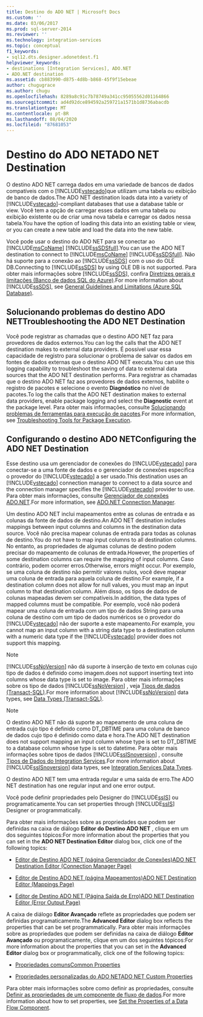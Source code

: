 ```yaml
---
title: Destino do ADO NET | Microsoft Docs
ms.custom: ''
ms.date: 03/06/2017
ms.prod: sql-server-2014
ms.reviewer: ''
ms.technology: integration-services
ms.topic: conceptual
f1_keywords:
- sql12.dts.designer.adonetdest.f1
helpviewer_keywords:
- destinations [Integration Services], ADO.NET
- ADO.NET destination
ms.assetid: cb883990-d875-4d8b-b868-45f9f15ebeae
author: chugugrace
ms.author: chugu
ms.openlocfilehash: 8289a8c91c7b78749a341cc95055562d01164866
ms.sourcegitcommit: ad4d92dce894592a259721a1571b1d8736abacdb
ms.translationtype: MT
ms.contentlocale: pt-BR
ms.lasthandoff: 08/04/2020
ms.locfileid: "87681053"
---
```

# <a name="ado-net-destination"></a><span data-ttu-id="0da53-102">Destino do ADO NET</span><span class="sxs-lookup"><span data-stu-id="0da53-102">ADO NET Destination</span></span>
  <span data-ttu-id="0da53-103">O destino ADO NET carrega dados em uma variedade de bancos de dados compatíveis com o [!INCLUDE[vstecado](../../includes/vstecado-md.md)]que utilizam uma tabela ou exibição de banco de dados.</span><span class="sxs-lookup"><span data-stu-id="0da53-103">The ADO NET destination loads data into a variety of [!INCLUDE[vstecado](../../includes/vstecado-md.md)]-compliant databases that use a database table or view.</span></span> <span data-ttu-id="0da53-104">Você tem a opção de carregar esses dados em uma tabela ou exibição existente ou de criar uma nova tabela e carregar os dados nessa tabela.</span><span class="sxs-lookup"><span data-stu-id="0da53-104">You have the option of loading this data into an existing table or view, or you can create a new table and load the data into the new table.</span></span>  
  
 <span data-ttu-id="0da53-105">Você pode usar o destino do ADO NET para se conectar ao [!INCLUDE[msCoName](../../includes/msconame-md.md)] [!INCLUDE[ssSDSfull](../../includes/sssdsfull-md.md)].</span><span class="sxs-lookup"><span data-stu-id="0da53-105">You can use the ADO NET destination to connect to [!INCLUDE[msCoName](../../includes/msconame-md.md)] [!INCLUDE[ssSDSfull](../../includes/sssdsfull-md.md)].</span></span> <span data-ttu-id="0da53-106">Não há suporte para a conexão ao [!INCLUDE[ssSDS](../../includes/sssds-md.md)] com o uso do OLE DB.</span><span class="sxs-lookup"><span data-stu-id="0da53-106">Connecting to [!INCLUDE[ssSDS](../../includes/sssds-md.md)] by using OLE DB is not supported.</span></span> <span data-ttu-id="0da53-107">Para obter mais informações sobre [!INCLUDE[ssSDS](../../includes/sssds-md.md)], confira [Diretrizes gerais e limitações (Banco de dados SQL do Azure)](https://go.microsoft.com/fwlink/?LinkId=248228).</span><span class="sxs-lookup"><span data-stu-id="0da53-107">For more information about [!INCLUDE[ssSDS](../../includes/sssds-md.md)], see [General Guidelines and Limitations (Azure SQL Database)](https://go.microsoft.com/fwlink/?LinkId=248228).</span></span>  
  
## <a name="troubleshooting-the-ado-net-destination"></a><span data-ttu-id="0da53-108">Solucionando problemas do destino ADO NET</span><span class="sxs-lookup"><span data-stu-id="0da53-108">Troubleshooting the ADO NET Destination</span></span>  
 <span data-ttu-id="0da53-109">Você pode registrar as chamadas que o destino ADO NET faz para provedores de dados externos.</span><span class="sxs-lookup"><span data-stu-id="0da53-109">You can log the calls that the ADO NET destination makes to external data providers.</span></span> <span data-ttu-id="0da53-110">É possível usar essa capacidade de registro para solucionar o problema de salvar os dados em fontes de dados externas que o destino ADO NET executa.</span><span class="sxs-lookup"><span data-stu-id="0da53-110">You can use this logging capability to troubleshoot the saving of data to external data sources that the ADO NET destination performs.</span></span> <span data-ttu-id="0da53-111">Para registrar as chamadas que o destino ADO NET faz aos provedores de dados externos, habilite o registro de pacotes e selecione o evento **Diagnóstico** no nível de pacotes.</span><span class="sxs-lookup"><span data-stu-id="0da53-111">To log the calls that the ADO NET destination makes to external data providers, enable package logging and select the **Diagnostic** event at the package level.</span></span> <span data-ttu-id="0da53-112">Para obter mais informações, consulte [Solucionando problemas de ferramentas para execução de pacotes](../troubleshooting/troubleshooting-tools-for-package-execution.md).</span><span class="sxs-lookup"><span data-stu-id="0da53-112">For more information, see [Troubleshooting Tools for Package Execution](../troubleshooting/troubleshooting-tools-for-package-execution.md).</span></span>  
  
## <a name="configuring-the-ado-net-destination"></a><span data-ttu-id="0da53-113">Configurando o destino ADO NET</span><span class="sxs-lookup"><span data-stu-id="0da53-113">Configuring the ADO NET Destination</span></span>  
 <span data-ttu-id="0da53-114">Esse destino usa um gerenciador de conexões do [!INCLUDE[vstecado](../../includes/vstecado-md.md)] para conectar-se a uma fonte de dados e o gerenciador de conexões especifica o provedor do [!INCLUDE[vstecado](../../includes/vstecado-md.md)] a ser usado.</span><span class="sxs-lookup"><span data-stu-id="0da53-114">This destination uses an [!INCLUDE[vstecado](../../includes/vstecado-md.md)] connection manager to connect to a data source and the connection manager specifies the [!INCLUDE[vstecado](../../includes/vstecado-md.md)] provider to use.</span></span> <span data-ttu-id="0da53-115">Para obter mais informações, consulte [Gerenciador de conexões ADO.NET](../connection-manager/ado-net-connection-manager.md).</span><span class="sxs-lookup"><span data-stu-id="0da53-115">For more information, see [ADO.NET Connection Manager](../connection-manager/ado-net-connection-manager.md).</span></span>  
  
 <span data-ttu-id="0da53-116">Um destino ADO NET inclui mapeamentos entre as colunas de entrada e as colunas da fonte de dados de destino.</span><span class="sxs-lookup"><span data-stu-id="0da53-116">An ADO NET destination includes mappings between input columns and columns in the destination data source.</span></span> <span data-ttu-id="0da53-117">Você não precisa mapear colunas de entrada para todas as colunas de destino.</span><span class="sxs-lookup"><span data-stu-id="0da53-117">You do not have to map input columns to all destination columns.</span></span> <span data-ttu-id="0da53-118">No entanto, as propriedades de algumas colunas de destino podem precisar do mapeamento de colunas de entrada.</span><span class="sxs-lookup"><span data-stu-id="0da53-118">However, the properties of some destination columns can require the mapping of input columns.</span></span> <span data-ttu-id="0da53-119">Caso contrário, podem ocorrer erros.</span><span class="sxs-lookup"><span data-stu-id="0da53-119">Otherwise, errors might occur.</span></span> <span data-ttu-id="0da53-120">Por exemplo, se uma coluna de destino não permitir valores nulos, você deve mapear uma coluna de entrada para aquela coluna de destino.</span><span class="sxs-lookup"><span data-stu-id="0da53-120">For example, if a destination column does not allow for null values, you must map an input column to that destination column.</span></span> <span data-ttu-id="0da53-121">Além disso, os tipos de dados de colunas mapeadas devem ser compatíveis.</span><span class="sxs-lookup"><span data-stu-id="0da53-121">In addition, the data types of mapped columns must be compatible.</span></span> <span data-ttu-id="0da53-122">Por exemplo, você não poderá mapear uma coluna de entrada com um tipo de dados String para uma coluna de destino com um tipo de dados numéricos se o provedor do [!INCLUDE[vstecado](../../includes/vstecado-md.md)] não der suporte a este mapeamento.</span><span class="sxs-lookup"><span data-stu-id="0da53-122">For example, you cannot map an input column with a string data type to a destination column with a numeric data type if the [!INCLUDE[vstecado](../../includes/vstecado-md.md)] provider does not support this mapping.</span></span>  
  
> [!NOTE]  
>  [!INCLUDE[ssNoVersion](../../includes/ssnoversion-md.md)] <span data-ttu-id="0da53-123">não dá suporte à inserção de texto em colunas cujo tipo de dados é definido como imagem.</span><span class="sxs-lookup"><span data-stu-id="0da53-123">does not support inserting text into columns whose data type is set to image.</span></span> <span data-ttu-id="0da53-124">Para obter mais informações sobre os tipo de dados [!INCLUDE[ssNoVersion](../../includes/ssnoversion-md.md)] , veja [Tipos de dados &#40;Transact-SQL&#41;](/sql/t-sql/data-types/data-types-transact-sql).</span><span class="sxs-lookup"><span data-stu-id="0da53-124">For more information about [!INCLUDE[ssNoVersion](../../includes/ssnoversion-md.md)] data types, see [Data Types &#40;Transact-SQL&#41;](/sql/t-sql/data-types/data-types-transact-sql).</span></span>  
  
> [!NOTE]  
>  <span data-ttu-id="0da53-125">O destino ADO NET não dá suporte ao mapeamento de uma coluna de entrada cujo tipo é definido como DT_DBTIME para uma coluna de banco de dados cujo tipo é definido como data e hora.</span><span class="sxs-lookup"><span data-stu-id="0da53-125">The ADO NET destination does not support mapping an input column whose type is set to DT_DBTIME to a database column whose type is set to datetime.</span></span> <span data-ttu-id="0da53-126">Para obter mais informações sobre tipos de dados [!INCLUDE[ssISnoversion](../../includes/ssisnoversion-md.md)] , consulte [Tipos de Dados do Integration Services](integration-services-data-types.md).</span><span class="sxs-lookup"><span data-stu-id="0da53-126">For more information about [!INCLUDE[ssISnoversion](../../includes/ssisnoversion-md.md)] data types, see [Integration Services Data Types](integration-services-data-types.md).</span></span>  
  
 <span data-ttu-id="0da53-127">O destino ADO NET tem uma entrada regular e uma saída de erro.</span><span class="sxs-lookup"><span data-stu-id="0da53-127">The ADO NET destination has one regular input and one error output.</span></span>  
  
 <span data-ttu-id="0da53-128">Você pode definir propriedades pelo Designer do [!INCLUDE[ssIS](../../includes/ssis-md.md)] ou programaticamente.</span><span class="sxs-lookup"><span data-stu-id="0da53-128">You can set properties through [!INCLUDE[ssIS](../../includes/ssis-md.md)] Designer or programmatically.</span></span>  
  
 <span data-ttu-id="0da53-129">Para obter mais informações sobre as propriedades que podem ser definidas na caixa de diálogo **Editor do Destino ADO NET** , clique em um dos seguintes tópicos:</span><span class="sxs-lookup"><span data-stu-id="0da53-129">For more information about the properties that you can set in the **ADO NET Destination Editor** dialog box, click one of the following topics:</span></span>  
  
-   [<span data-ttu-id="0da53-130">Editor de Destino ADO NET &#40;página Gerenciador de Conexões&#41;</span><span class="sxs-lookup"><span data-stu-id="0da53-130">ADO NET Destination Editor &#40;Connection Manager Page&#41;</span></span>](../ado-net-destination-editor-connection-manager-page.md)  
  
-   [<span data-ttu-id="0da53-131">Editor de Destino ADO NET &#40;página Mapeamentos&#41;</span><span class="sxs-lookup"><span data-stu-id="0da53-131">ADO NET Destination Editor &#40;Mappings Page&#41;</span></span>](../ado-net-destination-editor-mappings-page.md)  
  
-   [<span data-ttu-id="0da53-132">Editor de Destino ADO NET &#40;Página Saída de Erro&#41;</span><span class="sxs-lookup"><span data-stu-id="0da53-132">ADO NET Destination Editor &#40;Error Output Page&#41;</span></span>](../ado-net-destination-editor-error-output-page.md)  
  
 <span data-ttu-id="0da53-133">A caixa de diálogo **Editor Avançado** reflete as propriedades que podem ser definidas programaticamente.</span><span class="sxs-lookup"><span data-stu-id="0da53-133">The **Advanced Editor** dialog box reflects the properties that can be set programmatically.</span></span> <span data-ttu-id="0da53-134">Para obter mais informações sobre as propriedades que podem ser definidas na caixa de diálogo **Editor Avançado** ou programaticamente, clique em um dos seguintes tópicos:</span><span class="sxs-lookup"><span data-stu-id="0da53-134">For more information about the properties that you can set in the **Advanced Editor** dialog box or programmatically, click one of the following topics:</span></span>  
  
-   [<span data-ttu-id="0da53-135">Propriedades comuns</span><span class="sxs-lookup"><span data-stu-id="0da53-135">Common Properties</span></span>](../common-properties.md)  
  
-   [<span data-ttu-id="0da53-136">Propriedades personalizadas do ADO NET</span><span class="sxs-lookup"><span data-stu-id="0da53-136">ADO NET Custom Properties</span></span>](ado-net-custom-properties.md)  
  
 <span data-ttu-id="0da53-137">Para obter mais informações sobre como definir as propriedades, consulte [Definir as propriedades de um componente de fluxo de dados](set-the-properties-of-a-data-flow-component.md).</span><span class="sxs-lookup"><span data-stu-id="0da53-137">For more information about how to set properties, see [Set the Properties of a Data Flow Component](set-the-properties-of-a-data-flow-component.md).</span></span>  
  
  
